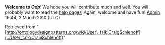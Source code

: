 __Welcome to _Odp_!__ We hope you will contribute much and well. 
You will probably want to read the [help pages](http://ontologydesignpatterns.org/wiki/Help:Contents "Help:Contents"). Again, welcome and have fun! [Admin](../User/ValentinaPresutti "User:ValentinaPresutti") 16:44, 2 March 2010 (UTC)





Retrieved from "[http://ontologydesignpatterns.org/wiki/User\_talk:CraigSchlenoff](../User_talk/CraigSchlenoff)"